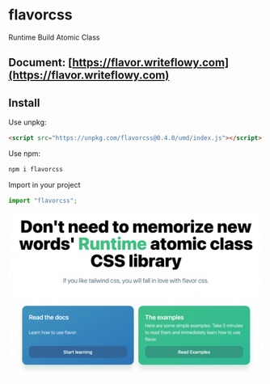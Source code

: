 # flavorcss

Runtime Build Atomic Class

## Document: [https://flavor.writeflowy.com](https://flavor.writeflowy.com)

## Install

Use unpkg:

```html
<script src="https://unpkg.com/flavorcss@0.4.0/umd/index.js"></script>
```

Use npm:

```sh
npm i flavorcss
```

Import in your project

```js
import "flavorcss";
```

![](./document/public/imgs/website.png)

